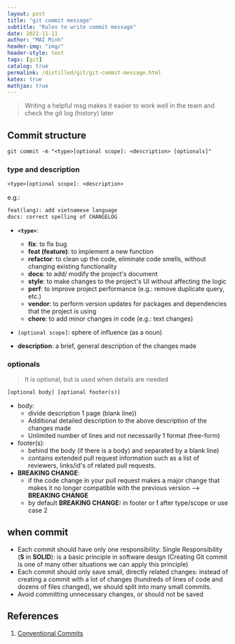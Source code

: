 ```yaml
---
layout: post
title: "git commit message"
subtitle: "Rules to write commit message"
date: 2022-11-11
author: "MAI Minh"
header-img: "img/"
header-style: text
tags: [git]
catalog: true
permalink: /distilled/git/git-commit-message.html
katex: true
mathjax: true
---
```


> Writing a helpful msg makes it easier to work well in the team and check the git log (history) later

## Commit structure

```txt
git commit -m "<type>[optional scope]: <description> [optionals]"
```

### type and description

```txt
<type>[optional scope]: <description>
```

e.g.:
```txt
feat(lang): add vietnamese language
docs: correct spelling of CHANGELOG
```

- **`<type>`**:
    - **fix**: to fix bug
    - **feat (feature)**: to implement a new function
    - **refactor**: to clean up the code, eliminate code smells, without changing existing functionality
    - **docs**: to add/ modify the project's document
    - **style**: to make changes to the project's UI without affecting the logic
    - **perf**: to improve project performance (e.g.: remove duplicate query, etc.)
    - **vendor**: to perform version updates for packages and dependencies that the project is using
    - **chore**: to add minor changes in code (e.g.: text changes)
- `[optional scope]`: sphere of influence (as a noun)

- **description**: a brief, general description of the changes made
    
### optionals

> It is optional, but is used when details are needed

```txt
[optional body] [optional footer(s)]
```

- body:
    - divide description 1 page (blank line))
    - Additional detailed description to the above description of the changes made
    - Unlimited number of lines and not necessarily 1 format (free-form)
- footer(s):
    - behind the body (if there is a body) and separated by a blank line)
    - contains extended pull request information such as a list of reviewers, links/id's of related pull requests.
- **BREAKING CHANGE**:
    - if the code change in your pull request makes a major change that makes it no longer compatible with the previous version --> **BREAKING CHANGE**
    - by default **BREAKING CHANGE:** in footer or **!** after type/scope or use case 2

## when commit

- Each commit should have only one responsibility: Single Responsibility (**S** in **SOLID**): is a basic principle in software design (Creating Git commit is one of many other situations we can apply this principle)
- Each commit should only save small, directly related changes: instead of creating a commit with a lot of changes (hundreds of lines of code and dozens of files changed), we should split into many small commits.
- Avoid committing unnecessary changes, or should not be saved


## References
1. [Conventional Commits](https://www.conventionalcommits.org/en/v1.0.0/?fbclid=IwAR1XtGOTAJk-w8aEq3v983ooN1jNsrspzLJXn-kY3xZmqWkOxbIPBs7bgTc)